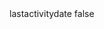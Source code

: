 <?xml version="1.0" encoding="UTF-8"?>
<CustomMetadata xmlns="http://soap.sforce.com/2006/04/metadata">
    <label>lastactivitydate</label>
    <protected>false</protected>
</CustomMetadata>
